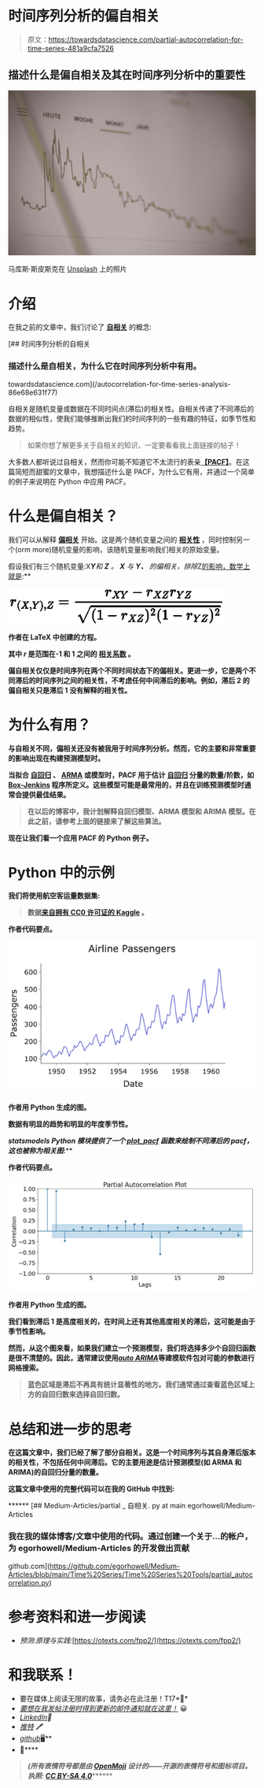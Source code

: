 # 时间序列分析的偏自相关

> 原文：<https://towardsdatascience.com/partial-autocorrelation-for-time-series-481a9cfa7526>

## 描述什么是偏自相关及其在时间序列分析中的重要性

![](img/9b716ec01eb9998f5867d8f4b4d0f22a.png)

马库斯·斯皮斯克在 [Unsplash](https://unsplash.com?utm_source=medium&utm_medium=referral) 上的照片

# 介绍

在我之前的文章中，我们讨论了 [**自相关**](https://medium.com/towards-data-science/autocorrelation-for-time-series-analysis-86e68e631f77) 的概念:

[](/autocorrelation-for-time-series-analysis-86e68e631f77) [## 时间序列分析的自相关

### 描述什么是自相关，为什么它在时间序列分析中有用。

towardsdatascience.com](/autocorrelation-for-time-series-analysis-86e68e631f77) 

自相关是随机变量或数据在不同时间点(滞后)的相关性。自相关传递了不同滞后的数据的相似性，使我们能够推断出我们的时间序列的一些有趣的特征，如季节性和趋势。

> 如果你想了解更多关于自相关的知识，一定要看看我上面链接的帖子！

大多数人都听说过自相关，然而你可能不知道它不太流行的表亲[**【PACF】**](https://online.stat.psu.edu/stat510/lesson/2/2.2)。在这篇简短而甜蜜的文章中，我想描述什么是 PACF，为什么它有用，并通过一个简单的例子来说明在 Python 中应用 PACF。

# 什么是偏自相关？

我们可以从解释 [**偏相关**](https://en.wikipedia.org/wiki/Partial_correlation) 开始。这是两个随机变量之间的 [**相关性**](https://en.wikipedia.org/wiki/Correlation) ，同时控制另一个(orm more)随机变量的影响，该随机变量影响我们相关的原始变量。

假设我们有三个随机变量:X****Y***和 ***Z*** 。 ***X*** 与 ***Y、*** 的偏相关，排除*Z[的影响，数学上就是](https://www.geeksforgeeks.org/how-to-calculate-partial-correlation-in-excel/):**

**![](img/643a951be43a40c103250d234fac851a.png)**

**作者在 LaTeX 中创建的方程。**

**其中 ***r*** 是范围在-1 和 1 之间的 [**相关系数**](https://en.wikipedia.org/wiki/Pearson_correlation_coefficient) 。**

**偏自相关仅仅是时间序列在两个不同时间状态下的偏相关。更进一步，它是两个不同滞后的时间序列之间的相关性，不考虑任何中间滞后的影响。例如，滞后 2 的偏自相关只是滞后 1 没有解释的相关性。**

# **为什么有用？**

**与自相关不同，偏相关还没有被我用于时间序列分析。然而，它的主要和非常重要的影响出现在构建预测模型时。**

**当拟合 [**自回归**](https://en.wikipedia.org/wiki/Autoregressive_model) 、 [**ARMA**](https://en.wikipedia.org/wiki/Autoregressive%E2%80%93moving-average_model) 或[](https://en.wikipedia.org/wiki/Autoregressive_integrated_moving_average)**模型时，PACF 用于估计 [**自回归**](https://online.stat.psu.edu/stat501/lesson/14/14.1) 分量的数量/阶数，如 [**Box-Jenkins**](https://en.wikipedia.org/wiki/Box%E2%80%93Jenkins_method) 程序所定义。这些模型可能是最常用的，并且在训练预测模型时通常会提供最佳结果。****

> ****在以后的博客中，我计划解释自回归模型、ARMA 模型和 ARIMA 模型。在此之前，请参考上面的链接来了解这些算法。****

****现在让我们看一个应用 PACF 的 Python 例子。****

# ****Python 中的示例****

****我们将使用航空客运量数据集:****

> ****数据[来自拥有 CC0 许可证的 Kaggle](https://www.kaggle.com/datasets/ashfakyeafi/air-passenger-data-for-time-series-analysis) 。****

****作者代码要点。****

****![](img/3af53709f3c5cce46b20cce879d99ab0.png)****

****作者用 Python 生成的图。****

****数据有明显的趋势和明显的年度季节性。****

****statsmodels Python 模块提供了一个 [**plot_pacf**](https://www.statsmodels.org/dev/generated/statsmodels.graphics.tsaplots.plot_pacf.html) 函数来绘制不同滞后的 pacf，这也被称为*相关图*:****

****作者代码要点。****

****![](img/728e36c32f5f915a883d4030b5b1c2ba.png)****

****作者用 Python 生成的图。****

****我们看到滞后 1 是高度相关的，在时间上还有其他高度相关的滞后，这可能是由于季节性影响。****

****然而，从这个图来看，如果我们建立一个预测模型，我们将选择多少个自回归函数是很不清楚的。因此，通常建议使用[***auto ARIMA***](https://alkaline-ml.com/pmdarima/modules/generated/pmdarima.arima.auto_arima.html)等建模软件包对可能的参数进行网格搜索。****

> ****蓝色区域是滞后不再具有统计显著性[](https://en.wikipedia.org/wiki/Statistical_significance)**的地方。我们通常通过查看蓝色区域上方的自回归数来选择自回归数。******

# ******总结和进一步的思考******

******在这篇文章中，我们已经了解了部分自相关。这是一个时间序列与其自身滞后版本的相关性，不包括任何中间滞后。它的主要用途是估计预测模型(如 ARMA 和 ARIMA)的自回归分量的数量。******

******这篇文章中使用的完整代码可以在我的 GitHub 中找到:******

******[](https://github.com/egorhowell/Medium-Articles/blob/main/Time%20Series/Time%20Series%20Tools/partial_autocorrelation.py) [## Medium-Articles/partial _ 自相关. py at main egorhowell/Medium-Articles

### 我在我的媒体博客/文章中使用的代码。通过创建一个关于…的帐户，为 egorhowell/Medium-Articles 的开发做出贡献

github.com](https://github.com/egorhowell/Medium-Articles/blob/main/Time%20Series/Time%20Series%20Tools/partial_autocorrelation.py) 

# 参考资料和进一步阅读

*   *预测:原理与实践:*[https://otexts.com/fpp2/](https://otexts.com/fpp2/)

# 和我联系！

*   要在媒体上阅读无限的故事，请务必在此注册！T17*💜*
*   [*要想在我发帖注册时得到更新的邮件通知就在这里！*](/subscribe/@egorhowell) 😀
*   [*LinkedIn*](https://www.linkedin.com/in/egor-howell-092a721b3/)*👔*
*   *[*推特*](https://twitter.com/EgorHowell) 🖊*
*   *[*github*](https://github.com/egorhowell)*🖥**
*   **[](https://www.kaggle.com/egorphysics)**🏅****

> ***(所有表情符号都是由 [OpenMoji](https://openmoji.org/) 设计的——开源的表情符号和图标项目。执照: [CC BY-SA 4.0](https://creativecommons.org/licenses/by-sa/4.0/#)*********